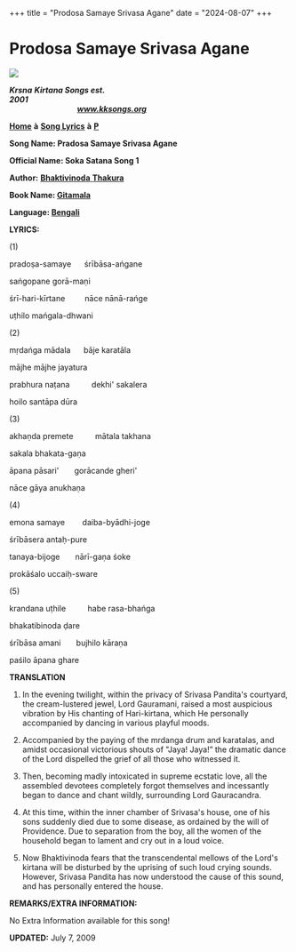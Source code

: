 +++
title = "Prodosa Samaye Srivasa Agane"
date = "2024-08-07"
+++

# Prodosa Samaye Srivasa Agane
**[![](http://kksongs.org/image_files/image002.jpg)](http://kksongs.org/)**

**_Krsna_** **_Kirtana Songs est. 2001_**                                                                                                                                                      **_www.kksongs.org_**

**[Home](http://kksongs.org/)** **à** **[Song Lyrics](http://kksongs.org/lyrics.html)** **à** **[P](http://kksongs.org/songs/song_p.html)**

**Song Name: Pradosa Samaye Srivasa Agane**

**Official Name: Soka Satana Song 1**

**Author:** [**Bhaktivinoda** **Thakura**](http://kksongs.org/authors/list/bhaktivinoda.html)

**Book Name: [Gitamala](http://kksongs.org/authors/gitamala.html)**

**Language: [Bengali](http://kksongs.org/language/list/bengali.html)**

**LYRICS:**

(1)

pradoṣa-samaye      śrībāsa-ańgane

sańgopane gorā-maṇi

śrī-hari-kīrtane         nāce nānā-rańge

uṭhilo mańgala-dhwani

(2)

mṛdańga mādala      bāje karatāla

mājhe mājhe jayatura

prabhura naṭana          dekhi' sakalera

hoilo santāpa dūra

(3)

akhaṇda premete          mātala takhana

sakala bhakata-gaṇa

āpana pāsari'       gorācande gheri'

nāce gāya anukhaṇa

(4)

emona samaye        daiba-byādhi-joge

śrībāsera antaḥ-pure

tanaya-bijoge       nārī-gaṇa śoke

prokāśalo uccaiḥ-sware

(5)

krandana uṭhile          habe rasa-bhańga

bhakatibinoda ḍare

śrībāsa amani       bujhilo kāraṇa

paśilo āpana ghare

**TRANSLATION**

1) In the evening twilight, within the privacy of Srivasa Pandita's courtyard, the cream-lustered jewel, Lord Gauramani, raised a most auspicious vibration by His chanting of Hari-kirtana, which He personally accompanied by dancing in various playful moods.

2) Accompanied by the paying of the mrdanga drum and karatalas, and amidst occasional victorious shouts of "Jaya! Jaya!” the dramatic dance of the Lord dispelled the grief of all those who witnessed it.

3) Then, becoming madly intoxicated in supreme ecstatic love, all the assembled devotees completely forgot themselves and incessantly began to dance and chant wildly, surrounding Lord Gauracandra.

4) At this time, within the inner chamber of Srivasa's house, one of his sons suddenly died due to some disease, as ordained by the will of Providence. Due to separation from the boy, all the women of the household began to lament and cry out in a loud voice.

5) Now Bhaktivinoda fears that the transcendental mellows of the Lord's kirtana will be disturbed by the uprising of such loud crying sounds. However, Srivasa Pandita has now understood the cause of this sound, and has personally entered the house.

**REMARKS/EXTRA INFORMATION:**

No Extra Information available for this song!

**UPDATED:** July 7, 2009